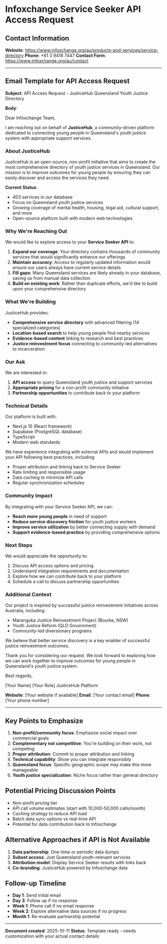 # Infoxchange Service Seeker API Access Request

## Contact Information

**Website**: https://www.infoxchange.org/au/products-and-services/service-directory
**Phone**: +61 3 9418 7447
**Contact Form**: https://www.infoxchange.org/au/contact

---

## Email Template for API Access Request

**Subject**: API Access Request - JusticeHub Queensland Youth Justice Directory

**Body**:

Dear Infoxchange Team,

I am reaching out on behalf of **JusticeHub**, a community-driven platform dedicated to connecting young people in Queensland's youth justice system with appropriate support services.

### About JusticeHub

JusticeHub is an open-source, non-profit initiative that aims to create the most comprehensive directory of youth justice services in Queensland. Our mission is to improve outcomes for young people by ensuring they can easily discover and access the services they need.

**Current Status**:
- 403 services in our database
- Focus on Queensland youth justice services
- Growing coverage of mental health, housing, legal aid, cultural support, and more
- Open-source platform built with modern web technologies

### Why We're Reaching Out

We would like to explore access to your **Service Seeker API** to:

1. **Expand our coverage**: Your directory contains thousands of community services that would significantly enhance our offerings
2. **Maintain accuracy**: Access to regularly updated information would ensure our users always have current service details
3. **Fill gaps**: Many Queensland services are likely already in your database, saving us from manual data collection
4. **Build on existing work**: Rather than duplicate efforts, we'd like to build upon your comprehensive directory

### What We're Building

JusticeHub provides:
- **Comprehensive service directory** with advanced filtering (14 specialized categories)
- **Location-based search** to help young people find nearby services
- **Evidence-based content** linking to research and best practices
- **Justice reinvestment focus** connecting to community-led alternatives to incarceration

### Our Ask

We are interested in:
1. **API access** to query Queensland youth justice and support services
2. **Appropriate pricing** for a non-profit community initiative
3. **Partnership opportunities** to contribute back to your platform

### Technical Details

Our platform is built with:
- Next.js 15 (React framework)
- Supabase (PostgreSQL database)
- TypeScript
- Modern web standards

We have experience integrating with external APIs and would implement your API following best practices, including:
- Proper attribution and linking back to Service Seeker
- Rate limiting and responsible usage
- Data caching to minimize API calls
- Regular synchronization schedules

### Community Impact

By integrating with your Service Seeker API, we can:
- **Reach more young people** in need of support
- **Reduce service discovery friction** for youth justice workers
- **Improve service utilization** by better connecting supply with demand
- **Support evidence-based practice** by providing comprehensive options

### Next Steps

We would appreciate the opportunity to:
1. Discuss API access options and pricing
2. Understand integration requirements and documentation
3. Explore how we can contribute back to your platform
4. Schedule a call to discuss partnership opportunities

### Additional Context

Our project is inspired by successful justice reinvestment initiatives across Australia, including:
- Maranguka Justice Reinvestment Project (Bourke, NSW)
- Youth Justice Reform (QLD Government)
- Community-led diversionary programs

We believe that better service discovery is a key enabler of successful justice reinvestment outcomes.

Thank you for considering our request. We look forward to exploring how we can work together to improve outcomes for young people in Queensland's youth justice system.

Best regards,

[Your Name]
[Your Role]
JusticeHub Platform

**Website**: [Your website if available]
**Email**: [Your contact email]
**Phone**: [Your phone number]

---

## Key Points to Emphasize

1. **Non-profit/community focus**: Emphasize social impact over commercial goals
2. **Complementary not competitive**: You're building on their work, not competing
3. **Proper attribution**: Commit to proper attribution and linking
4. **Technical capability**: Show you can integrate responsibly
5. **Queensland focus**: Specific geographic scope may make this more manageable
6. **Youth justice specialization**: Niche focus rather than general directory

## Potential Pricing Discussion Points

- Non-profit pricing tier
- API call volume estimates (start with 10,000-50,000 calls/month)
- Caching strategy to reduce API load
- Batch data sync options vs real-time API
- Potential for data contribution back to Infoxchange

## Alternative Approaches if API is Not Available

1. **Data partnership**: One-time or periodic data dumps
2. **Subset access**: Just Queensland youth-relevant services
3. **Attribution model**: Display Service Seeker results with links back
4. **Co-branding**: JusticeHub powered by Infoxchange data

## Follow-up Timeline

- **Day 1**: Send initial email
- **Day 3**: Follow up if no response
- **Week 1**: Phone call if no email response
- **Week 2**: Explore alternative data sources if no progress
- **Month 1**: Re-evaluate partnership potential

---

**Document created**: 2025-10-11
**Status**: Template ready - needs customization with your actual contact details
